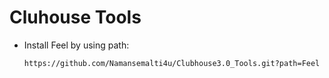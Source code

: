 # Cluhouse Tools

* Install Feel by using path:
    ```
    https://github.com/Namansemalti4u/Clubhouse3.0_Tools.git?path=Feel
    ```